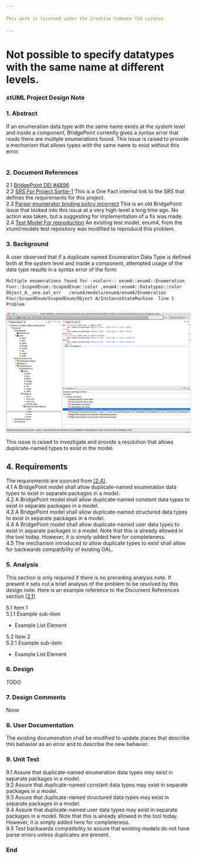 ```yaml
---

This work is licensed under the Creative Commons CC0 License

---
```


# Not possible to specify datatypes with the same name at different levels.
### xtUML Project Design Note


### 1. Abstract

If an enumeration data type with the same name exists at the system level and inside a component, BridgePoint 
currently gives a syntax error that reads there are mulitple enumerations found. This issue is raised to provide a mechanism
that allows types with the same name to exist without this error.

#
### 2. Document References

<a id="2.1"></a>2.1 [BridgePoint DEI #4896](https://support.onefact.net/issues/4896)   
<a id="2.2"></a>2.2 [SRS For Project Sortie-1](https://docs.google.com/document/d/124tp5O8PvCHCDZUDLX173c0B8u4N9d7CXEF-X8Voszw/edit#heading=h.yi778ev1y742) 
This is a One Fact internal link to the SRS that defines the requirements for this project.    
<a id="2.3"></a>2.3 [Parser enumerator binding policy incorrect](https://support.onefact.net/issues/1143) 
This is an old BridgePoint issue that looked into this issue at a very high-level a long time ago. No action was taken, but a
suggesting for implementation of a fix was made.  
<a id="2.4"></a>2.4 [Test Model For reproduction](https://github.com/rmulvey/models/tree/4896_scoped_enum) An existing test 
model, enum4, from the xtuml/models test repository was modified to reproducd this problem.  


### 3. Background

A user observed that if a duplicate named Enumeration Data Type is defined both at the system level and inside a 
component, attempted usage of the data type results in a syntax error of the form:

```
Multiple enumerations found for ->color<-: enum4::enum4::Enumeration Four::ScopedEnum::ScopedEnum::color ,enum4::enum4::Datatypes::color	Object_A__one.oal_err	/enum4/models/enum4/enum4/Enumeration Four/ScopedEnum/ScopedEnum/Object A/InstanceStateMachine	line 1	Problem
```

![4896_error](4896_error.png)  

This issue is raised to investigate and provide a resolution that allows duplicate-named types to exist in the model.  

## 4. Requirements

The requirements are sourced from [[2.4]](#2.4).  
4.1 A BridgePoint model shall allow duplicate-named enumeration data types to exist in separate packages in a model.  
4.2 A BridgePoint model shall allow duplicate-named constant data types to exist in separate packages in a model.  
4.3 A BridgePoint model shall allow duplicate-named structured data types to exist in separate packages in a model.  
4.4 A BridgePoint model shall allow duplicate-named user data types to exist in separate packages in a model.  Note 
that this is already allowed in the tool today. However, it is simply added here for completeness.  
4.5 The mechanism introduced to allow duplicate types to exist shall allow for backwards compatibility of existing OAL.  

### 5. Analysis

This section is only required if there is no preceding analysis note. If present
it sets out a brief analysis of the problem to be resolved by this design note. Here is an example reference to the Document References section [[2.1]](#2.1)

5.1 Item 1  
5.1.1 Example sub-item
* Example List Element

5.2 Item 2  
5.2.1 Example sub-item
* Example List Element

### 6. Design

TODO  

### 7. Design Comments

None  

### 8. User Documentation

The existing documenation shall be modified to update places that describe this behavior as an error and to describe the 
new behavior.  

### 9. Unit Test

9.1 Assure that duplicate-named enumeration data types may exist in separate packages in a model.  
9.2 Assure that duplicate-named constant data types may exist in separate packages in a model.  
9.3 Assure that duplicate-named structured data types may exist in separate packages in a model.  
9.4 Assure that duplicate-named user data types may exist in separate packages in a model.  Note 
that this is already allowed in the tool today. However, it is simply added here for completeness.  
9.5 Test backwards compatibility to assure that existing models do not have parse errors unless duplicates are present.  

### End
